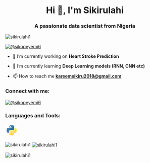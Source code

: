 <h1 align="center">Hi 👋, I'm Sikirulahi</h1>
<h3 align="center">A passionate data scientist from Nigeria</h3>

<p align="left"> <img src="https://komarev.com/ghpvc/?username=sikirulahi1&label=Profile%20views&color=0e75b6&style=flat" alt="sikirulahi1" /> </p>

<p align="left"> <a href="https://twitter.com/@sikopeyemi6" target="blank"><img src="https://img.shields.io/twitter/follow/@sikopeyemi6?logo=twitter&style=for-the-badge" alt="@sikopeyemi6" /></a> </p>

- 🔭 I’m currently working on **Heart Stroke Prediction**

- 🌱 I’m currently learning **Deep Learning models (RNN, CNN etc)**

- 📫 How to reach me **kareemsikiru2018@gmail.com**

<h3 align="left">Connect with me:</h3>
<p align="left">
<a href="https://twitter.com/@sikopeyemi6" target="blank"><img align="center" src="https://raw.githubusercontent.com/rahuldkjain/github-profile-readme-generator/master/src/images/icons/Social/twitter.svg" alt="@sikopeyemi6" height="30" width="40" /></a>
</p>

<h3 align="left">Languages and Tools:</h3>
<p align="left"> <a href="https://www.python.org" target="_blank" rel="noreferrer"> <img src="https://raw.githubusercontent.com/devicons/devicon/master/icons/python/python-original.svg" alt="python" width="40" height="40"/> </a> </p>

<p><img align="left" src="https://github-readme-stats.vercel.app/api/top-langs?username=sikirulahi1&show_icons=true&locale=en&layout=compact" alt="sikirulahi1" /></p>

<p>&nbsp;<img align="center" src="https://github-readme-stats.vercel.app/api?username=sikirulahi1&show_icons=true&locale=en" alt="sikirulahi1" /></p>

<p><img align="center" src="https://github-readme-streak-stats.herokuapp.com/?user=sikirulahi1&" alt="sikirulahi1" /></p>
